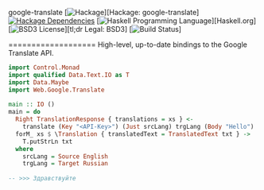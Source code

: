 google-translate
[![Hackage](https://img.shields.io/hackage/v/google-translate.svg)][Hackage: google-translate]
[![Hackage Dependencies](https://img.shields.io/hackage-deps/v/google-translate.svg)](http://packdeps.haskellers.com/reverse/google-translate)
[![Haskell Programming Language](https://img.shields.io/badge/language-Haskell-blue.svg)][Haskell.org]
[![BSD3 License](http://img.shields.io/badge/license-BSD3-brightgreen.svg)][tl;dr Legal: BSD3]
[![Build Status](https://img.shields.io/circleci/project/dmjio/stripe-haskell.svg)]

===================
High-level, up-to-date bindings to the Google Translate API.
```haskell
import Control.Monad
import qualified Data.Text.IO as T
import Data.Maybe
import Web.Google.Translate                                                                                             
                                                                                                                                                                                  
main :: IO ()
main = do
  Right TranslationResponse { translations = xs } <-
    translate (Key "<API-Key>") (Just srcLang) trgLang (Body "Hello")
  forM_ xs $ \Translation { translatedText = TranslatedText txt } ->
    T.putStrLn txt
  where
    srcLang = Source English
    trgLang = Target Russian
    
-- >>> Здравствуйте    
```    